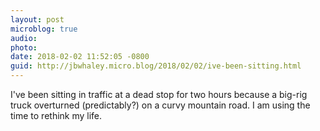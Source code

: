 ```yaml
---
layout: post
microblog: true
audio: 
photo: 
date: 2018-02-02 11:52:05 -0800
guid: http://jbwhaley.micro.blog/2018/02/02/ive-been-sitting.html
---
```

I've been sitting in traffic at a dead stop for two hours because a big-rig truck overturned (predictably?) on a curvy mountain road. I am using the time to rethink my life.

